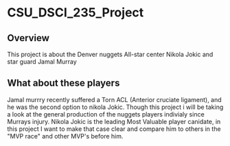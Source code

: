 # CSU_DSCI_235_Project

## Overview 

This project is about the Denver nuggets All-star center Nikola Jokic and star guard Jamal Murray

## What about these players

Jamal murrry recently suffered a Torn ACL (Anterior cruciate ligament), and he was the second option to nikola Jokic. 
Though this project i will be taking a look at the general production of the nuggets players indivialy since Murrays injury.
Nikola Jokic is the leading Most Valuable player canidate, in this project I want to make that case clear and compare him to others in the "MVP race" and other MVP's 
before him.
